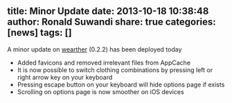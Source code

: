 title: Minor Update
date: 2013-10-18 10:38:48
author: Ronald Suwandi
share: true
categories: [news]
tags: []
---
A minor update on [wearther](http://wearther.cc) (0.2.2) has been deployed today

* Added favicons and removed irrelevant files from AppCache
* It is now possible to switch clothing combinations by pressing left or right arrow key on your keyboard
* Pressing escape button on your keyboard will hide options page if exists
* Scrolling on options page is now smoother on iOS devices
